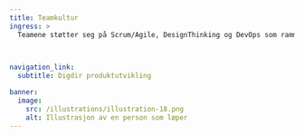 ```yaml
---
title: Teamkultur 
ingress: >
  Teamene støtter seg på Scrum/Agile, DesignThinking og DevOps som ramme for produktutvikling. Scrum/Agile sikrer struktur gjennom sprinter, og backlog, og effektivitet gjennom agil leveranseledelse. Designthinking fokuserer på brukerbehov, innnsikt og tidlig testing. DevOps besørger at vi integrerer utvikling og drift til effektive leveranser. Sammen sikrer disse metodene fleksibilitet, innovasjon og kontinuerlig forbedring. Mer om Teamenes rollesammensetning (tverrfaglige team) og samarbeidsformer, møtesermonier og forbedringsarbeid finner du her:LINK
  


navigation_link:
  subtitle: Digdir produktutvikling

banner:
  image:
    src: /illustrations/illustration-18.png
    alt: Illustrasjon av en person som løper
---
```


